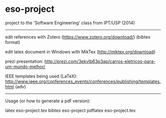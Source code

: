 eso-project
===========

project to the 'Software Engineering' class from IPT/USP (2014)

---
edit references with Zotero (https://www.zotero.org/download/) (bibtex format)

edit latex document in Windows with MikTex (http://miktex.org/download)

prezi presentation: http://prezi.com/3ekvlb63p3ap/carros-eletricos-para-um-mundo-melhor/

IEEE templates being used (LaTeX): http://www.ieee.org/conferences_events/conferences/publishing/templates.html (adv)

---

Usage (or how to generate a pdf version):

latex eso-project.tex
bibtex eso-project
pdflatex eso-project.tex


